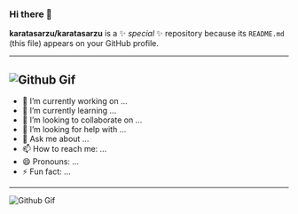 ### Hi there 👋


**karatasarzu/karatasarzu** is a ✨ _special_ ✨ repository because its `README.md` (this file) appears on your GitHub profile.

----
![Github Gif](https://media.giphy.com/media/G8kzmJHKAbYjEIcNt7/giphy.gif)
----


- 🔭 I’m currently working on ...
- 🌱 I’m currently learning ...
- 👯 I’m looking to collaborate on ...
- 🤔 I’m looking for help with ...
- 💬 Ask me about ...
- 📫 How to reach me: ...
- 😄 Pronouns: ...
- ⚡ Fun fact: ...
----
![Github Gif](https://media.giphy.com/media/YqE3jbSQQR6x9g19Kj/giphy.gif)
